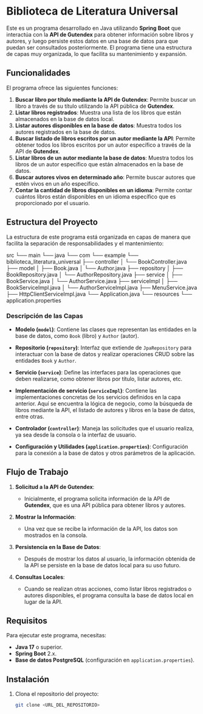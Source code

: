 # Biblioteca de Literatura Universal

Este es un programa desarrollado en Java utilizando **Spring Boot** que interactúa con la **API de Gutendex** para 
obtener información sobre libros y autores, y luego persiste estos datos en una base de datos para que puedan ser
consultados posteriormente. El programa tiene una estructura de capas muy organizada, lo que facilita su 
mantenimiento y expansión.

## Funcionalidades

El programa ofrece las siguientes funciones:

1. **Buscar libro por título mediante la API de Gutendex**: Permite buscar un libro a través de su título utilizando la API pública de **Gutendex**.
2. **Listar libros registrados**: Muestra una lista de los libros que están almacenados en la base de datos local.
3. **Listar autores disponibles en la base de datos**: Muestra todos los autores registrados en la base de datos.
4. **Buscar listado de libros escritos por un autor mediante la API**: Permite obtener todos los libros escritos por un autor específico a través de la API de **Gutendex**.
5. **Listar libros de un autor mediante la base de datos**: Muestra todos los libros de un autor específico que están almacenados en la base de datos.
6. **Buscar autores vivos en determinado año**: Permite buscar autores que estén vivos en un año específico.
7. **Contar la cantidad de libros disponibles en un idioma**: Permite contar cuántos libros están disponibles en un idioma específico que es proporcionado por el usuario.

## Estructura del Proyecto

La estructura de este programa está organizada en capas de manera que facilita la separación de responsabilidades y el mantenimiento:

src
└── main
└── java
└── com
└── example
└── biblioteca_literatura_universal
├── controller
│   └── BookController.java
├── model
│   ├── Book.java
│   └── Author.java
├── repository
│   ├── BookRepository.java
│   └── AuthorRepository.java
├── service
│   ├── BookService.java
│   └── AuthorService.java
├── serviceImpl
│   ├── BookServiceImpl.java
│   └── AuthorServiceImpl.java
├── MenuService.java
├── HttpClientServiceImpl.java
└── Application.java
└── resources
└── application.properties



### Descripción de las Capas

- **Modelo (`model`)**: Contiene las clases que representan las entidades en la base de datos, como `Book` (libro) y `Author` (autor).

- **Repositorio (`repository`)**: Interfaz que extiende de `JpaRepository` para interactuar con la base de datos y realizar operaciones CRUD sobre las entidades `Book` y `Author`.

- **Servicio (`service`)**: Define las interfaces para las operaciones que deben realizarse, como obtener libros por título, listar autores, etc.

- **Implementación de servicio (`serviceImpl`)**: Contiene las implementaciones concretas de los servicios definidos en la capa anterior. Aquí se encuentra la lógica de negocio, como la búsqueda de libros mediante la API, el listado de autores y libros en la base de datos, entre otras.

- **Controlador (`controller`)**: Maneja las solicitudes que el usuario realiza, ya sea desde la consola o la interfaz de usuario.

- **Configuración y Utilidades (`application.properties`)**: Configuración para la conexión a la base de datos y otros parámetros de la aplicación.

## Flujo de Trabajo

1. **Solicitud a la API de Gutendex**:
    - Inicialmente, el programa solicita información de la API de **Gutendex**, que es una API pública para obtener libros y autores.

2. **Mostrar la Información**:
    - Una vez que se recibe la información de la API, los datos son mostrados en la consola.

3. **Persistencia en la Base de Datos**:
    - Después de mostrar los datos al usuario, la información obtenida de la API se persiste en la base de datos local para su uso futuro.

4. **Consultas Locales**:
    - Cuando se realizan otras acciones, como listar libros registrados o autores disponibles, el programa consulta la base de datos local en lugar de la API.

## Requisitos

Para ejecutar este programa, necesitas:

- **Java 17** o superior.
- **Spring Boot** 2.x.
- **Base de datos PostgreSQL** (configuración en `application.properties`).

## Instalación

1. Clona el repositorio del proyecto:
   ```bash
   git clone <URL_DEL_REPOSITORIO>
